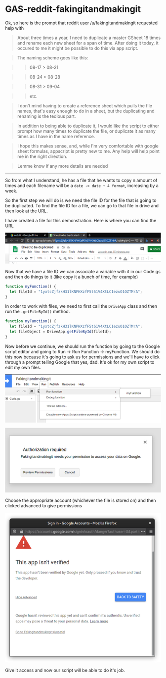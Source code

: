 # GAS-reddit-fakingitandmakingit

Ok, so here is the prompt that reddit user /u/fakingitandmakingit requested help with

>About three times a year, I need to duplicate a master GSheet 18 times and rename each new sheet for a span of time. After doing it today, it occured to me it might be possible to do this via app script.

>The naming scheme goes like this:

>>08-17 > 08-21

>>08-24 > 08-28

>>08-31 > 09-04

>>etc.

>I don't mind having to create a reference sheet which pulls the file names, that's easy enough to do in a sheet, but the duplicating and renaming is the tedious part.

>In addition to being able to duplicate it, I would like the script to either prompt how many times to duplicate the file, or duplicate it as many times as I have in the name reference.

>I hope this makes sense, and, while I'm very comfortable with google sheet formulas, appscript is pretty new to me. Any help will help point me in the right direction.

>Lemme know if any more details are needed

---------

So from what I understand, he has a file that he wants to copy n amount of times and each filename will be a ```date -> date + 4 format```, increasing by a week.

So the first step we will do is we need the file ID for the file that is going to be duplicated. To find the file ID for a file, we can go to that file in drive and then look at the URL.

I have created a file for this demonstration. Here is where you can find the URL

![Image1](/images/1.png)

Now that we have a file ID we can associate a variable with it in our Code.gs and then do things to it (like copy it a bunch of time, for example)

```javascript
function myFunction() {
  let fileId = "1yxtcZjfzkH31lKNPHXzfF5t61V4XtLCIezuO1OZTMrA";
}
```

In order to work with files, we need to first call the ```DriveApp``` class and then run the ```.getFileById()``` method.

```javascript
function myFunction() {
  let fileId = "1yxtcZjfzkH31lKNPHXzfF5t61V4XtLCIezuO1OZTMrA";
  let fileObject = DriveApp.getFileById(fileId);
}
```

Now before we continue, we should run the function by going to the Google script editor and going to Run -> Run Function -> myFunction. We should do this now because it's going to ask us for permissions and we'll have to click through a prompt telling Google that yes, dad. It's ok for my own script to edit my own files.

![Image2](/images/2.png)

![Image3](/images/3.png)

Choose the appropriate account (whichever the file is stored on) and then clicked advanced to give permissions

![Image4](/images/4.png)

Give it access and now our script will be able to do it's job.

